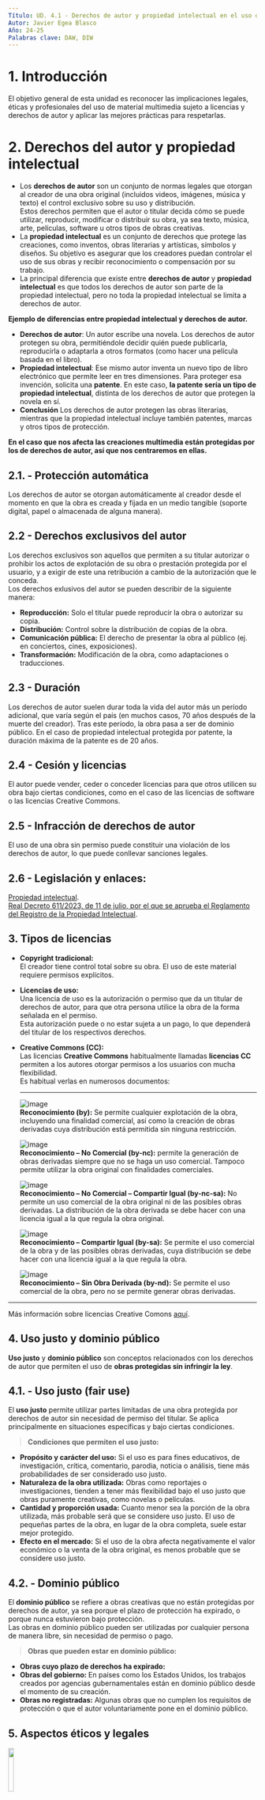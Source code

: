 ```yaml
---
Título: UD. 4.1 - Derechos de autor y propiedad intelectual en el uso de material multimedia
Autor: Javier Egea Blasco
Año: 24-25
Palabras clave: DAW, DIW
---
```


# 1. Introducción
El objetivo general de esta unidad es reconocer las implicaciones legales, éticas y profesionales del uso de material multimedia sujeto a licencias y derechos de autor y aplicar las mejores prácticas para respetarlas.

# 2. Derechos del autor y propiedad intelectual
  - Los **derechos de autor** son un conjunto de normas legales que otorgan al creador de una obra original (incluidos videos, imágenes, música y texto) el control exclusivo sobre su uso y distribución.  
  Estos derechos permiten que el autor o titular decida cómo se puede utilizar, reproducir, modificar o distribuir su obra, ya sea texto, música, arte, películas, software u otros tipos de obras creativas.
  - La **propiedad intelectual** es un conjunto de derechos que protege las creaciones, como inventos, obras literarias y artísticas, símbolos y diseños. Su objetivo es asegurar que los creadores puedan controlar el uso de sus obras y recibir reconocimiento o compensación por su trabajo.  
  - La principal diferencia que existe entre **derechos de autor** y **propiedad intelectual** es que todos los derechos de autor son parte de la propiedad intelectual, pero no toda la propiedad intelectual se limita a derechos de autor.

**Ejemplo de diferencias entre propiedad intelectual y derechos de autor.**  
  - **Derechos de autor**: Un autor escribe una novela. Los derechos de autor protegen su obra, permitiéndole decidir quién puede publicarla, reproducirla o adaptarla a otros formatos (como hacer una película basada en el libro).  
  - **Propiedad intelectual**: Ese mismo autor inventa un nuevo tipo de libro electrónico que permite leer en tres dimensiones. Para proteger esa invención, solicita una **patente**. En este caso, **la patente sería un tipo de propiedad intelectual**, distinta de los derechos de autor que protegen la novela en sí.  
  - **Conclusión** Los derechos de autor protegen las obras literarias, mientras que la propiedad intelectual incluye también patentes, marcas y otros tipos de protección.  

**En el caso que nos afecta las creaciones multimedia están protegidas por los de derechos de autor, así que nos centraremos en ellas.**    
  
## 2.1. - Protección automática 
   Los derechos de autor se otorgan automáticamente al creador desde el momento en que la obra es creada y fijada en un medio tangible (soporte digital, papel o almacenada de alguna manera).

## 2.2 - Derechos exclusivos del autor
Los derechos exclusivos son aquellos que permiten a su titular autorizar o prohibir los actos de explotación de su obra o prestación protegida por el usuario, y a exigir de este una retribución a cambio de la autorización que le conceda.   
Los derechos exlusivos del autor se pueden describir de la siguiente manera:
   - **Reproducción:** Solo el titular puede reproducir la obra o autorizar su copia.
   - **Distribución:** Control sobre la distribución de copias de la obra.
   - **Comunicación pública:** El derecho de presentar la obra al público (ej. en conciertos, cines, exposiciones).
   - **Transformación:** Modificación de la obra, como adaptaciones o traducciones.
   
## 2.3 - Duración 
   Los derechos de autor suelen durar toda la vida del autor más un período adicional, que varía según el país (en muchos casos, 70 años después de la muerte del creador). 
   Tras este período, la obra pasa a ser de dominio público.
   En el caso de propiedad intelectual protegida por patente, la duración máxima de la patente es de 20 años. 

## 2.4 - Cesión y licencias 
   El autor puede vender, ceder o conceder licencias para que otros utilicen su obra bajo ciertas condiciones, como en el caso de las licencias de software o las licencias Creative Commons.

## 2.5 - Infracción de derechos de autor 
   El uso de una obra sin permiso puede constituir una violación de los derechos de autor, lo que puede conllevar sanciones legales.

## 2.6 - Legislación y enlaces:
  <a href="https://administracion.gob.es/pag_Home/Tu-espacio-europeo/derechos-obligaciones/empresas/inicio-gestion-cierre/derechos/propiedad-intelectual.html">Propiedad intelectual</a>.  
  <a href="https://www.boe.es/buscar/pdf/2023/BOE-A-2023-16215-consolidado.pdf">Real Decreto 611/2023, de 11 de julio, por el que se aprueba el Reglamento del Registro de la Propiedad Intelectual</a>.


## 3. Tipos de licencias

- **Copyright tradicional:**   
  El creador tiene control total sobre su obra. El uso de este material requiere permisos explícitos.
     
- **Licencias de uso:**   
  Una licencia de uso es la autorización o permiso que da un titular de derechos de autor, para que otra persona utilice la obra de la forma señalada en el permiso.  
     Esta autorización puede o no estar sujeta a un pago, lo que dependerá del titular de los respectivos derechos.
     
- **Creative Commons (CC):**  
  Las licencias **Creative Commons** habitualmente llamadas **licencias CC** permiten a los autores otorgar permisos a los usuarios con mucha flexibilidad.  
  Es habitual verlas en numerosos documentos:
     
  ---

  ![image](https://github.com/user-attachments/assets/20d001cf-d800-4baa-82b9-31e84e50dd72)  
  **Reconocimiento (by):** Se permite cualquier explotación de la obra, incluyendo una finalidad comercial, así como la creación de obras derivadas cuya distribución está permitida sin ninguna restricción.

  ![image](https://github.com/user-attachments/assets/f1ca43d0-76ff-4631-a39f-052ab45e7931)  
  **Reconocimiento – No Comercial (by-nc):** permite la generación de obras derivadas siempre que no se haga un uso comercial. Tampoco permite utilizar la obra original con finalidades comerciales.
     
  ![image](https://github.com/user-attachments/assets/48e0bddb-117a-4524-b6f8-b2f1f01e84c4)  
  **Reconocimiento – No Comercial – Compartir Igual (by-nc-sa):** No permite un uso comercial de la obra original ni de las posibles obras derivadas. La distribución de la obra derivada se debe hacer con una licencia igual a la que regula la obra original.

  ![image](https://github.com/user-attachments/assets/7f438d06-c497-493b-86f2-db26f09a62a8)  
  **Reconocimiento – Compartir Igual (by-sa):** Se permite el uso comercial de la obra y de las posibles obras derivadas, cuya distribución se debe hacer con una licencia igual a la que regula la obra.

  ![image](https://github.com/user-attachments/assets/726446ff-d5ab-4b4b-ab9d-6f94327ede2c)  
  **Reconocimiento – Sin Obra Derivada (by-nd):** Se permite el uso comercial de la obra, pero no se permite generar obras derivadas.

---

Más información sobre licencias Creative Comons <a href="https://cedec.intef.es/las-licencias-creative-commons-que-son-por-que-utilizarlas-y-como-hacerlo/">aquí</a>.

## 4. Uso justo y dominio público

**Uso justo** y **dominio público** son conceptos relacionados con los derechos de autor que permiten el uso de **obras protegidas sin infringir la ley**.

## 4.1. - Uso justo (fair use)

El **uso justo** permite utilizar partes limitadas de una obra protegida por derechos de autor sin necesidad de permiso del titular. 
Se aplica principalmente en situaciones específicas y bajo ciertas condiciones.

>**Condiciones que permiten el uso justo:**
- **Propósito y carácter del uso:** Si el uso es para fines educativos, de investigación, crítica, comentario, parodia, noticia o análisis, tiene más probabilidades de ser considerado uso justo.
- **Naturaleza de la obra utilizada:** Obras como reportajes o investigaciones, tienden a tener más flexibilidad bajo el uso justo que obras puramente creativas, como novelas o películas.
- **Cantidad y proporción usada:** Cuanto menor sea la porción de la obra utilizada, más probable será que se considere uso justo. El uso de pequeñas partes de la obra, en lugar de la obra completa, suele estar mejor protegido.
- **Efecto en el mercado:** Si el uso de la obra afecta negativamente el valor económico o la venta de la obra original, es menos probable que se considere uso justo.

## 4.2. - Dominio público

El **dominio público** se refiere a obras creativas que no están protegidas por derechos de autor, ya sea porque el plazo de protección ha expirado, o porque nunca estuvieron bajo protección.  
Las obras en dominio público pueden ser utilizadas por cualquier persona de manera libre, sin necesidad de permiso o pago.

>**Obras que pueden estar en dominio público:**
- **Obras cuyo plazo de derechos ha expirado:** 
- **Obras del gobierno:** En países como los Estados Unidos, los trabajos creados por agencias gubernamentales están en dominio público desde el momento de su creación.
- **Obras no registradas:** Algunas obras que no cumplen los requisitos de protección o que el autor voluntariamente pone en el dominio público.

## 5. Aspectos éticos y legales
<img src="https://upload.wikimedia.org/wikipedia/commons/thumb/9/99/Copy-roger.svg/1024px-Copy-roger.svg.png" width=15%>

- **Ejemplos de infracciones de derechos de autor:**  
-  **Piratería:** Es la forma más extendida de infracción en internet (descarga y distribución ilegal de películas, música, libros electrónicos, software y videojuegos).  
-  **Uso no autorizado de imágenes y fotografías:** Bastante común y relativamente fácil de infringir, ya que las imágenes y fotografías protegidas por derechos de autor se utilizan con frecuencia sin permiso en sitios web, blogs y redes sociales.  
-  **Infracción en plataformas de video y redes sociales:** YouTube, Facebook e Instagram son focos comunes de infracciones. Usuarios suben y comparten contenido protegido sin las licencias necesarias (clips de películas, programas de televisión y videos musicales).  
-  **Plagio y contenidos generados por (otros) usuarios:** Implica presentar trabajos ajenos como propios, se considera una infracción tanto ética como legal. Los contenidos generados por usuarios, como fan art, remixes de música y adaptaciones de obras literarias, 
     también pueden violar los derechos de autor si no cuentan con la autorización adecuada. La línea entre el uso legítimo y la infracción puede ser ambigua, especialmente cuando se trata de parodias o usos transformativos (fair use).
- **Ética del uso de material multimedia:** 
  La importancia de atribuir correctamente las fuentes y respetar los derechos de los creadores.  
  La ética del uso de material multimedia implica el respeto por los derechos de autor y las normativas de licencias que protegen la creación y distribución de contenidos visuales, auditivos o audiovisuales.  
  los usuarios deben reconozer que el contenido multimedia como imágenes, videos, música y gráficos, es propiedad intelectual de sus creadores.
  Para asegurar un uso ético del material multimedia, se deben seguir un código de buenas prácticas:
-  Siempre obtener el permiso adecuado o adquirir las licencias correspondientes cuando se planea usar material protegido por derechos de autor (se puede optar por utilizar recursos con licencias menos restrictivas).
- Siempre citar correctamente las fuentes del material utilizado
-  Evitar la alteración del contenido sin autorización expresa.
-  El uso responsable del material multimedia no solo garantiza el cumplimiento de la ley, sino que también fomenta una cultura de respeto y reconocimiento hacia los creadores y sus contribuciones artísticas o intelectuales.
    
- **Repercusión en el trabajo profesional:** 
  El mal uso de material protegido puede afectar la reputación y credibilidad de un profesional o empresa. En cualquier ámbito laboral, las competencias técnicas y el conocimiento especializado son cruciales, pero también lo es cómo se aplica ese conocimiento.  
  Un desempeño profesional sólido genera un vinculo de confianza entre los compañeros de trabajo y sobre todo clientes. Eso se traduce en mayores oportunidades y reconocimiento en el entorno laboral.
     
## 6. Recursos para el uso legal de material multimedia
Dentro de esos recursos encontramos las plataformas o servicios que facilitan el acceso y uso de contenido protegido por derechos de autor de manera legal. Estas recursos incluyen bancos de imágenes, música o videos con licencias adecuadas, generadores de licencias, filtros de búsqueda que identifican contenido libre de derechos o con licencias abiertas, como Creative Commons, así como servicios que gestionan la adquisición de licencias comerciales o la atribución correcta del material utilizado. 
El objetivo fundamental de esos recursos es garantizar el cumplimiento de las normativas de propiedad intelectual en proyectos profesionales o educativos.

- **Repositorios de uso libre:** 
:one: **Unsplash:** Ofrece una amplia colección de fotografías de alta calidad que se pueden usar de forma gratuita para fines personales y comerciales.

:two: **Pixabay:** 

:three: **Pexels:** 

:four: **Freesound:** Comunidad de intercambio de sonidos bajo licencias Creative Commons, donde se pueden encontrar efectos de sonido y grabaciones que se pueden utilizar en proyectos multimedia, **con distintas condiciones de atribución dependiendo de la licencia elegida**.
      
:five: **Free Music Archive:** Repositorio de música libre que ofrece una amplia variedad de pistas bajo diferentes tipos de licencias, incluidas las licencias Creative Commons. Permite a los usuarios descargar música de manera gratuita y legal para su uso en **proyectos personales y comerciales, dependiendo de los términos de cada licencia**.
        
   
## 7. Tarea RA3-CEa - Licencias y derechos de autor en el uso de material multimedia.
1 - Visualizar esta <a href="https://www.istockphoto.com/es/foto/amor-composici%C3%B3n-foto-de-estudio-gm508139730-85082625">imagen</a> y comentar qué tipo de licencia de uso tiene.  
2 - Buscar en google una imagen que se pueda usar bajo **licencias CC**. Explicar brevemente las limitaciones **CC** de la imagen encontrada.  
3 - Responder a las preguntas tipo test del documento adjuntado en aules.  
